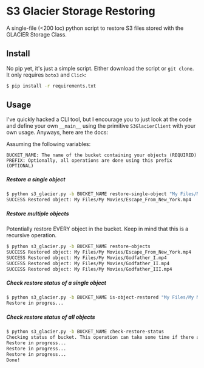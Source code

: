 # S3 Glacier Storage Restoring

A single-file (<200 loc) python script to restore S3 files stored with the GLACIER Storage Class.

## Install

No pip yet, it's just a simple script. Either download the script or `git clone`. It only requires `boto3` and `Click`:

```bash
$ pip install -r requirements.txt
```

## Usage

I've quickly hacked a CLI tool, but I encourage you to just look at the code and define your own `__main__` using the primitive `S3GlacierClient` with your own usage. Anyways, here are the docs:

Assuming the following variables:

```
BUCKET_NAME: The name of the bucket containing your objects (REQUIRED)
PREFIX: Optionally, all operations are done using this prefix (OPTIONAL)
```


##### Restore a single object

```bash
$ python s3_glacier.py -b BUCKET_NAME restore-single-object "My Files/My Movies/Escape_From_New_York.mp4"
SUCCESS Restored object: My Files/My Movies/Escape_From_New_York.mp4
```

##### Restore multiple objects

Potentially restore EVERY object in the bucket. Keep in mind that this is a recursive operation.

```bash
$ python s3_glacier.py -b BUCKET_NAME restore-objects
SUCCESS Restored object: My Files/My Movies/Escape_From_New_York.mp4
SUCCESS Restored object: My Files/My Movies/Godfather_I.mp4
SUCCESS Restored object: My Files/My Movies/Godfather_II.mp4
SUCCESS Restored object: My Files/My Movies/Godfather_III.mp4
```

##### Check restore status of a single object
```bash
$ python s3_glacier.py -b BUCKET_NAME is-object-restored "My Files/My Movies/Escape_From_New_York.mp4"
Restore in progres...
```

##### Check restore status of all objects

```bash
$ python s3_glacier.py -b BUCKET_NAME check-restore-status
Checking status of bucket. This operation can take some time if there are too many files.
Restore in progress...
Restore in progress...
Restore in progress...
Done!
```